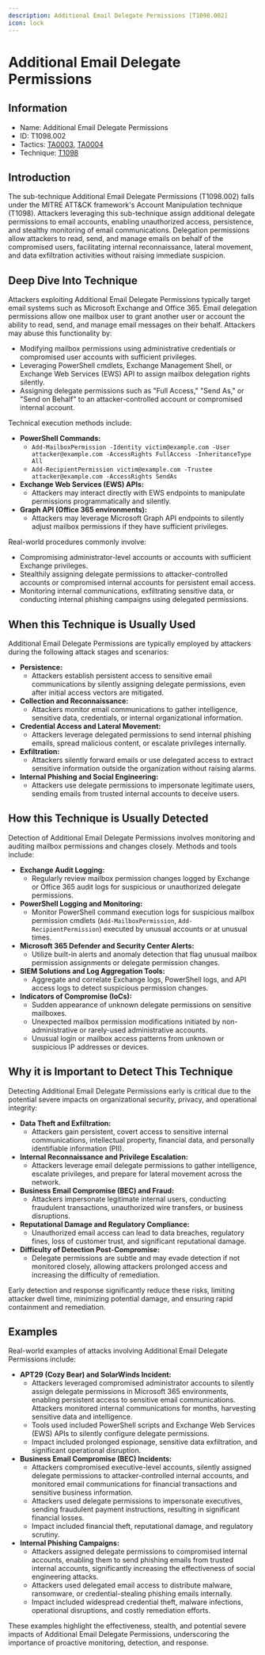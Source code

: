 ```yaml
---
description: Additional Email Delegate Permissions [T1098.002]
icon: lock
---
```


# Additional Email Delegate Permissions

## Information

* Name: Additional Email Delegate Permissions
* ID: T1098.002
* Tactics: [TA0003](../../ta0003/), [TA0004](../)
* Technique: [T1098](./)

## Introduction

The sub-technique Additional Email Delegate Permissions (T1098.002) falls under the MITRE ATT\&CK framework's Account Manipulation technique (T1098). Attackers leveraging this sub-technique assign additional delegate permissions to email accounts, enabling unauthorized access, persistence, and stealthy monitoring of email communications. Delegation permissions allow attackers to read, send, and manage emails on behalf of the compromised users, facilitating internal reconnaissance, lateral movement, and data exfiltration activities without raising immediate suspicion.

## Deep Dive Into Technique

Attackers exploiting Additional Email Delegate Permissions typically target email systems such as Microsoft Exchange and Office 365. Email delegation permissions allow one mailbox user to grant another user or account the ability to read, send, and manage email messages on their behalf. Attackers may abuse this functionality by:

* Modifying mailbox permissions using administrative credentials or compromised user accounts with sufficient privileges.
* Leveraging PowerShell cmdlets, Exchange Management Shell, or Exchange Web Services (EWS) API to assign mailbox delegation rights silently.
* Assigning delegate permissions such as "Full Access," "Send As," or "Send on Behalf" to an attacker-controlled account or compromised internal account.

Technical execution methods include:

* **PowerShell Commands:**
  * `Add-MailboxPermission -Identity victim@example.com -User attacker@example.com -AccessRights FullAccess -InheritanceType All`
  * `Add-RecipientPermission victim@example.com -Trustee attacker@example.com -AccessRights SendAs`
* **Exchange Web Services (EWS) APIs:**
  * Attackers may interact directly with EWS endpoints to manipulate permissions programmatically and silently.
* **Graph API (Office 365 environments):**
  * Attackers may leverage Microsoft Graph API endpoints to silently adjust mailbox permissions if they have sufficient privileges.

Real-world procedures commonly involve:

* Compromising administrator-level accounts or accounts with sufficient Exchange privileges.
* Stealthily assigning delegate permissions to attacker-controlled accounts or compromised internal accounts for persistent email access.
* Monitoring internal communications, exfiltrating sensitive data, or conducting internal phishing campaigns using delegated permissions.

## When this Technique is Usually Used

Additional Email Delegate Permissions are typically employed by attackers during the following attack stages and scenarios:

* **Persistence:**
  * Attackers establish persistent access to sensitive email communications by silently assigning delegate permissions, even after initial access vectors are mitigated.
* **Collection and Reconnaissance:**
  * Attackers monitor email communications to gather intelligence, sensitive data, credentials, or internal organizational information.
* **Credential Access and Lateral Movement:**
  * Attackers leverage delegated permissions to send internal phishing emails, spread malicious content, or escalate privileges internally.
* **Exfiltration:**
  * Attackers silently forward emails or use delegated access to extract sensitive information outside the organization without raising alarms.
* **Internal Phishing and Social Engineering:**
  * Attackers use delegate permissions to impersonate legitimate users, sending emails from trusted internal accounts to deceive users.

## How this Technique is Usually Detected

Detection of Additional Email Delegate Permissions involves monitoring and auditing mailbox permissions and changes closely. Methods and tools include:

* **Exchange Audit Logging:**
  * Regularly review mailbox permission changes logged by Exchange or Office 365 audit logs for suspicious or unauthorized delegate permissions.
* **PowerShell Logging and Monitoring:**
  * Monitor PowerShell command execution logs for suspicious mailbox permission cmdlets (`Add-MailboxPermission`, `Add-RecipientPermission`) executed by unusual accounts or at unusual times.
* **Microsoft 365 Defender and Security Center Alerts:**
  * Utilize built-in alerts and anomaly detection that flag unusual mailbox permission assignments or delegate permission changes.
* **SIEM Solutions and Log Aggregation Tools:**
  * Aggregate and correlate Exchange logs, PowerShell logs, and API access logs to detect suspicious permission changes.
* **Indicators of Compromise (IoCs):**
  * Sudden appearance of unknown delegate permissions on sensitive mailboxes.
  * Unexpected mailbox permission modifications initiated by non-administrative or rarely-used administrative accounts.
  * Unusual login or mailbox access patterns from unknown or suspicious IP addresses or devices.

## Why it is Important to Detect This Technique

Detecting Additional Email Delegate Permissions early is critical due to the potential severe impacts on organizational security, privacy, and operational integrity:

* **Data Theft and Exfiltration:**
  * Attackers gain persistent, covert access to sensitive internal communications, intellectual property, financial data, and personally identifiable information (PII).
* **Internal Reconnaissance and Privilege Escalation:**
  * Attackers leverage email delegate permissions to gather intelligence, escalate privileges, and prepare for lateral movement across the network.
* **Business Email Compromise (BEC) and Fraud:**
  * Attackers impersonate legitimate internal users, conducting fraudulent transactions, unauthorized wire transfers, or business disruptions.
* **Reputational Damage and Regulatory Compliance:**
  * Unauthorized email access can lead to data breaches, regulatory fines, loss of customer trust, and significant reputational damage.
* **Difficulty of Detection Post-Compromise:**
  * Delegate permissions are subtle and may evade detection if not monitored closely, allowing attackers prolonged access and increasing the difficulty of remediation.

Early detection and response significantly reduce these risks, limiting attacker dwell time, minimizing potential damage, and ensuring rapid containment and remediation.

## Examples

Real-world examples of attacks involving Additional Email Delegate Permissions include:

* **APT29 (Cozy Bear) and SolarWinds Incident:**
  * Attackers leveraged compromised administrator accounts to silently assign delegate permissions in Microsoft 365 environments, enabling persistent access to sensitive email communications. Attackers monitored internal communications for months, harvesting sensitive data and intelligence.
  * Tools used included PowerShell scripts and Exchange Web Services (EWS) APIs to silently configure delegate permissions.
  * Impact included prolonged espionage, sensitive data exfiltration, and significant operational disruption.
* **Business Email Compromise (BEC) Incidents:**
  * Attackers compromised executive-level accounts, silently assigned delegate permissions to attacker-controlled internal accounts, and monitored email communications for financial transactions and sensitive business information.
  * Attackers used delegate permissions to impersonate executives, sending fraudulent payment instructions, resulting in significant financial losses.
  * Impact included financial theft, reputational damage, and regulatory scrutiny.
* **Internal Phishing Campaigns:**
  * Attackers assigned delegate permissions to compromised internal accounts, enabling them to send phishing emails from trusted internal accounts, significantly increasing the effectiveness of social engineering attacks.
  * Attackers used delegated email access to distribute malware, ransomware, or credential-stealing phishing emails internally.
  * Impact included widespread credential theft, malware infections, operational disruptions, and costly remediation efforts.

These examples highlight the effectiveness, stealth, and potential severe impacts of Additional Email Delegate Permissions, underscoring the importance of proactive monitoring, detection, and response.
